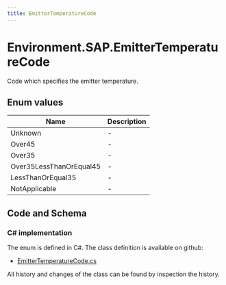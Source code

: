 ```yaml
---
title: EmitterTemperatureCode
---
```


# Environment.SAP.EmitterTemperatureCode

Code which specifies the emitter temperature.

## Enum values

| Name            | Description                                                    |
|-----------------|----------------------------------------------------------------|
| Unknown |  -  |
| Over45 |  -  |
| Over35 |  -  |
| Over35LessThanOrEqual45 |  -  |
| LessThanOrEqual35 |  -  |
| NotApplicable |  -  |


## Code and Schema

### C# implementation

The enum is defined in C#. The class definition is available on github:

- [EmitterTemperatureCode.cs](https://github.com/BHoM/SAP_Toolkit/blob/develop/SAP_oM/Enums/EmitterTemperatureCode.cs)

All history and changes of the class can be found by inspection the history.
